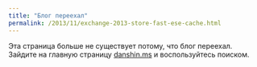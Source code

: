 ```yaml
---
title: "Блог переехал"
permalink: /2013/11/exchange-2013-store-fast-ese-cache.html
---
```

Эта страница больше не существует потому, что блог переехал. Зайдите на главную страницу [danshin.ms](http://danshin.ms) и воспользуйтесь поиском.